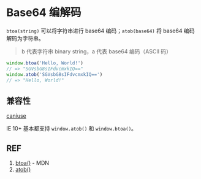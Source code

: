 # Base64 编解码

`btoa(string)` 可以将字符串进行 base64 编码；`atob(base64)` 将 base64 编码解码为字符串。

> b 代表字符串 binary string，a 代表 base64 编码（ASCII 码）

```js
window.btoa('Hello, World!')
// => "SGVsbG8sIFdvcmxkIQ=="
window.atob('SGVsbG8sIFdvcmxkIQ==')
// => "Hello, World!"
```

## 兼容性

[caniuse](https://caniuse.com/#search=btoa)

IE 10+ 基本都支持 `window.atob()` 和 `window.btoa()`。

## REF

1. [btoa()](https://developer.mozilla.org/en-US/docs/Web/API/WindowOrWorkerGlobalScope/btoa) - MDN
1. [atob()](https://developer.mozilla.org/en-US/docs/Web/API/WindowOrWorkerGlobalScope/atob)